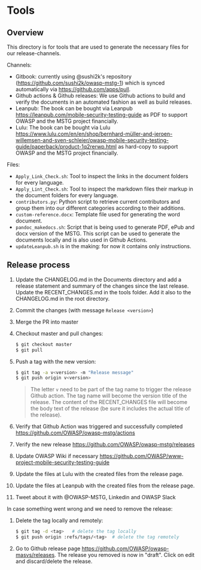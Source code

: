 # Tools

## Overview

This directory is for tools that are used to generate the necessary files for our release-channels.

Channels:

- Gitbook: currently using @sushi2k's repository (<https://github.com/sushi2k/owasp-mstg-1>) which is synced automatically via <https://github.com/apps/pull>.
- Github actions & Github releases: We use Github actions to build and verify the documents in an automated fashion as well as build releases.
- Leanpub: The book can be bought via Leanpub <https://leanpub.com/mobile-security-testing-guide> as PDF to support OWASP and the MSTG project financially.
- Lulu: The book can be bought via Lulu <https://www.lulu.com/en/en/shop/bernhard-müller-and-jeroen-willemsen-and-sven-schleier/owasp-mobile-security-testing-guide/paperback/product-1q2rerwp.html> as hard-copy to support OWASP and the MSTG project financially.

Files:

- `Apply_Link_Check.sh`: Tool to inspect the links in the document folders for every language.
- `Apply_Lint_Check.sh`: Tool to inspect the markdown files their markup in the document folders for every language.
- `contributors.py`: Python script to retrieve current contributors and group them into our different categories according to their additions.
- `custom-reference.docx`: Template file used for generating the word document.
- `pandoc_makedocs.sh`: Script that is being used to generate PDF, ePub and docx version of the MSTG. This script can be used to generate the documents locally and is also used in Github Actions.
- `updateLeanpub.sh` is in the making: for now it contains only instructions.

## Release process

1. Update the CHANGELOG.md in the Documents directory and add a release statement and summary of the changes since the last release. Update the RECENT_CHANGES.md in the tools folder. Add it also to the CHANGELOG.md in the root directory.
2. Commit the changes (with message `Release <version>`)
3. Merge the PR into master
4. Checkout master and pull changes:

    ```bash
    $ git checkout master
    $ git pull
    ```

5. Push a tag with the new version:

    ```bash
    $ git tag -a v<version> -m "Release message"
    $ git push origin v<version>
    ```

    > The letter `v` need to be part of the tag name to trigger the release Github action. The tag name will become the version title of the release. The content of the RECENT_CHANGES file will become the body text of the release (be sure it includes the actual title of the release).

6. Verify that Github Action was triggered and successfully completed <https://github.com/OWASP/owasp-mstg/actions>
7. Verify the new release <https://github.com/OWASP/owasp-mstg/releases>
8. Update OWASP Wiki if necessary <https://github.com/OWASP/www-project-mobile-security-testing-guide>
9. Update the files at Lulu with the created files from the release page.
10. Update the files at Leanpub with the created files from the release page.
11. Tweet about it with @OWASP-MSTG, Linkedin and OWASP Slack

In case something went wrong and we need to remove the release:

1. Delete the tag locally and remotely:

    ```bash
    $ git tag -d <tag>   # delete the tag locally
    $ git push origin :refs/tags/<tag>  # delete the tag remotely
    ```

2. Go to Github release page <https://github.com/OWASP/owasp-masvs/releases>. The release you removed is now in "draft". Click on edit and discard/delete the release.
